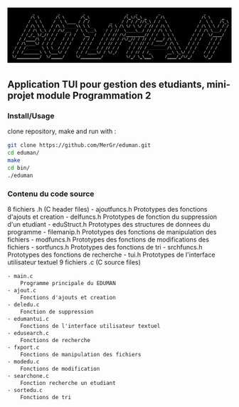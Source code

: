 # ![EDUcationMANager](/assets/images/edumanlogo.png)

## Application TUI pour gestion des etudiants, mini-projet module Programmation 2

### Install/Usage

clone repository, make and run with :

```bash
git clone https://github.com/MerGr/eduman.git
cd eduman/
make
cd bin/
./eduman
```
### Contenu du code source

8 fichiers .h (C header files)
    - ajoutfuncs.h
        Prototypes des fonctions d'ajouts et creation
    - delfuncs.h
        Prototypes de fonction du suppression d'un etudiant
    - eduStruct.h
        Prototypes des structures de donnees du programme
    - filemanip.h
        Prototypes des fonctions de manipulation des fichiers
    - modfuncs.h
        Prototypes des fonctions de modifications des fichiers
    - sortfuncs.h
        Prototypes des fonctions de tri
    - srchfuncs.h
        Prototypes des fonctions de recherche
    - tui.h
        Prototypes de l'interface utilisateur textuel
9 fichiers .c (C source files)

    - main.c
        Programme principale du EDUMAN
    - ajout.c
        Fonctions d'ajouts et creation
    - deledu.c
        Fonction de suppression
    - edumantui.c
        Fonctions de l'interface utilisateur textuel
    - edusearch.c
        Fonctions de recherche
    - fxport.c
        Fonctions de manipulation des fichiers
    - modedu.c
        Fonctions de modification
    - searchone.c
        Fonction recherche un etudiant
    - sortedu.c
        Fonctions de tri
